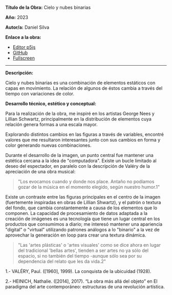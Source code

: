 **Título de la Obra:** Cielo y nubes binarias

**Año:** 2023

**Autor/a:** Daniel Silva

**Enlace a la obra:**

- [Editor p5js](https://editor.p5js.org/danavlis/sketches/7X693njSC)
- [GitHub](https://github.com/danavlis420/tp-1)
- [Fullscreen](https://danavlis420.github.io/tp-1/)
---
**Descripción:**

Cielo y nubes binarias es una combinación de elementos estáticos con capas en movimiento. La relación de algunos de éstos cambia a través del tiempo con variaciones de color.

**Desarrollo técnico, estético y conceptual:**

Para la realización de la obra, me inspiré en los artistas George Nees y Lillian Schwartz, principalmente en la distribución de elementos cuya relación genera formas a una escala mayor.

Explorando distintos cambios en las figuras a través de variables, encontré valores que me resultaron interesantes junto con sus cambios en forma y color generando nuevas combinaciones.

Durante el desarrollo de la imagen, un punto central fue mantener una estética cercana a la idea de "computadora". Existe un bucle limitado al deseo del espectador, en paralelo con la descripción de Valéry de la apreciación de una obra musical:

>"Los evocamos cuando y donde nos place. Antaño no podíamos gozar de la música en el momento elegido, según nuestro humor.1"

Existe un contraste entre las figuras principales en el centro de la imagen (fuertemente inspiradas en obras de Lillian Shwartz), y el patrón o textura del fondo, que cambia constantemente a causa de los elementos que lo componen. La capacidad de procesamiento de datos adaptada a la creación de imágenes es una tecnología que tiene un lugar central en los productos que consumimos a diario; me interesó mantener una apariencia "digital" o "virtual" utilizando patrones análogos a lo "binario" a la vez de aprovechar la generación en loop para crear una textura dinámica.

>"Las 'artes plásticas' o 'artes visuales' como se dice ahora en lugar del tradicional 'bellas artes', tienden a ser artes no ya sólo del espacio, si no también del tiempo -aunque sólo sea por su dependencia del relato que les da vida.2"

1.- VALÉRY, Paul. ([1960], 1999). La conquista de la ubicuidad (1928).

2.- HEINICH, Nathalie. ([2014], 2017). “La obra más allá del objeto” en El
paradigma del arte contemporáneo: estructuras de una revolución artística.